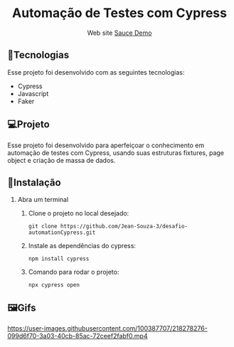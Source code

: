 
<h1 align="center">Automação de Testes com Cypress</h1>

<p align="center">Web site <a href="https://www.saucedemo.com/">Sauce Demo</a></p>

## :electric_plug:Tecnologias

Esse projeto foi desenvolvido com as seguintes tecnologias:

* Cypress
* Javascript
* Faker

## :computer:Projeto

Esse projeto foi desenvolvido para aperfeiçoar o conhecimento em automação de testes com Cypress, usando suas estruturas fixtures, page object e criação de massa de dados.

## :floppy_disk:Instalação

1. Abra um terminal

    1. Clone o projeto no local desejado:
        ```
        git clone https://github.com/Jean-Souza-3/desafio-automationCypress.git
        ```

    2. Instale as dependências do cypress:
        ```
        npm install cypress
        ```
    
    3. Comando para rodar o projeto:
        ```
        npx cypress open
        ```
          
## :framed_picture:Gifs


https://user-images.githubusercontent.com/100387707/218278276-099d6f70-3a03-40cb-85ac-72ceef2fabf0.mp4
